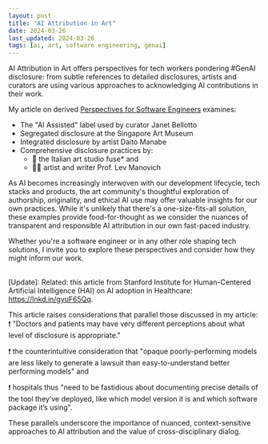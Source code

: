 ```yaml
---
layout: post
title: "AI Attribution in Art"
date: 2024-03-26
last_updated: 2024-03-26
tags: [ai, art, software engineering, genai]
---
```


AI Attribution in Art offers perspectives for tech workers pondering #GenAI disclosure: from subtle references to detailed disclosures, artists and curators are using various approaches to acknowledging AI contributions in their work. 

My article on derived [Perspectives for Software Engineers](https://www.linkedin.com/posts/nilsdurner_genai-modernart-generativeai-activity-7178137327582519297-tv7J?utm_source=share&utm_medium=member_desktop) examines:
* The "AI Assisted" label used by curator Janet Bellotto
* Segregated disclosure at the Singapore Art Museum
* Integrated disclosure by artist Daito Manabe
* Comprehensive disclosure practices by:
    * 🌠 the Italian art studio fuse* and
    * 👨‍🎨 artist and writer Prof. Lev Manovich

As AI becomes increasingly interwoven with our development lifecycle, tech stacks and products, the art community's thoughtful exploration of authorship, originality, and ethical AI use may offer valuable insights for our own practices. While it's unlikely that there's a one-size-fits-all solution, these examples provide food-for-thought as we consider the nuances of transparent and responsible AI attribution in our own fast-paced industry.

Whether you're a software engineer or in any other role shaping tech solutions, I invite you to explore these perspectives and consider how they might inform our work.

\
[Update]: Related: this article from Stanford Institute for Human-Centered Artificial Intelligence (HAI) on AI adoption in Healthcare: https://lnkd.in/gyuF65Qq. 

This article raises considerations that parallel those discussed in my article: \
❗ "Doctors and patients may have very different perceptions about what level of disclosure is appropriate."

❗ the counterintuitive consideration that "opaque poorly-performing models are less likely to generate a lawsuit than easy-to-understand better performing models" and

❗ hospitals thus "need to be fastidious about documenting precise details of the tool they’ve deployed, like which model version it is and which software package it’s using". 

These parallels underscore the importance of nuanced, context-sensitive approaches to AI attribution and the value of cross-disciplinary dialog.